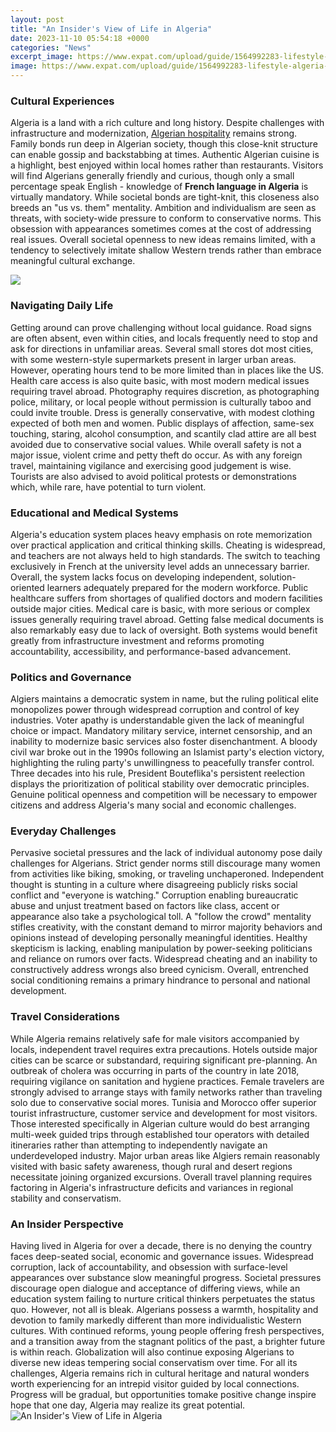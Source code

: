 ```yaml
---
layout: post
title: "An Insider's View of Life in Algeria"
date: 2023-11-10 05:54:18 +0000
categories: "News"
excerpt_image: https://www.expat.com/upload/guide/1564992283-lifestyle-algeria-news_item_slider-t1564992283.jpg
image: https://www.expat.com/upload/guide/1564992283-lifestyle-algeria-news_item_slider-t1564992283.jpg
---
```


### Cultural Experiences  
Algeria is a land with a rich culture and long history. Despite challenges with infrastructure and modernization, [Algerian hospitality](gpgonline.github.io/tabs/about.html) remains strong. Family bonds run deep in Algerian society, though this close-knit structure can enable gossip and backstabbing at times. Authentic Algerian cuisine is a highlight, best enjoyed within local homes rather than restaurants. Visitors will find Algerians generally friendly and curious, though only a small percentage speak English - knowledge of **French language in Algeria** is virtually mandatory. 
While societal bonds are tight-knit, this closeness also breeds an "us vs. them" mentality. Ambition and individualism are seen as threats, with society-wide pressure to conform to conservative norms. This obsession with appearances sometimes comes at the cost of addressing real issues. Overall societal openness to new ideas remains limited, with a tendency to selectively imitate shallow Western trends rather than embrace meaningful cultural exchange. 

![](https://media.cntraveller.in/wp-content/uploads/2015/12/algeriawomen.jpg)
### Navigating Daily Life
Getting around can prove challenging without local guidance. Road signs are often absent, even within cities, and locals frequently need to stop and ask for directions in unfamiliar areas. Several small stores dot most cities, with some western-style supermarkets present in larger urban areas. However, operating hours tend to be more limited than in places like the US. Health care access is also quite basic, with most modern medical issues requiring travel abroad. 
Photography requires discretion, as photographing police, military, or local people without permission is culturally taboo and could invite trouble. Dress is generally conservative, with modest clothing expected of both men and women. Public displays of affection, same-sex touching, staring, alcohol consumption, and scantily clad attire are all best avoided due to conservative social values. 
While overall safety is not a major issue, violent crime and petty theft do occur. As with any foreign travel, maintaining vigilance and exercising good judgement is wise. Tourists are also advised to avoid political protests or demonstrations which, while rare, have potential to turn violent. 
### Educational and Medical Systems  
Algeria's education system places heavy emphasis on rote memorization over practical application and critical thinking skills. Cheating is widespread, and teachers are not always held to high standards. The switch to teaching exclusively in French at the university level adds an unnecessary barrier. Overall, the system lacks focus on developing independent, solution-oriented learners adequately prepared for the modern workforce. 
Public healthcare suffers from shortages of qualified doctors and modern facilities outside major cities. Medical care is basic, with more serious or complex issues generally requiring travel abroad. Getting false medical documents is also remarkably easy due to lack of oversight. Both systems would benefit greatly from infrastructure investment and reforms promoting accountability, accessibility, and performance-based advancement.
### Politics and Governance
Algiers maintains a democratic system in name, but the ruling political elite monopolizes power through widespread corruption and control of key industries. Voter apathy is understandable given the lack of meaningful choice or impact. Mandatory military service, internet censorship, and an inability to modernize basic services also foster disenchantment. 
A bloody civil war broke out in the 1990s following an Islamist party's election victory, highlighting the ruling party's unwillingness to peacefully transfer control. Three decades into his rule, President Bouteflika's persistent reelection displays the prioritization of political stability over democratic principles. Genuine political openness and competition will be necessary to empower citizens and address Algeria's many social and economic challenges.
### Everyday Challenges  
Pervasive societal pressures and the lack of individual autonomy pose daily challenges for Algerians. Strict gender norms still discourage many women from activities like biking, smoking, or traveling unchaperoned. Independent thought is stunting in a culture where disagreeing publicly risks social conflict and "everyone is watching." Corruption enabling bureaucratic abuse and unjust treatment based on factors like class, accent or appearance also take a psychological toll. 
A "follow the crowd" mentality stifles creativity, with the constant demand to mirror majority behaviors and opinions instead of developing personally meaningful identities. Healthy skepticism is lacking, enabling manipulation by power-seeking politicians and reliance on rumors over facts. Widespread cheating and an inability to constructively address wrongs also breed cynicism. Overall, entrenched social conditioning remains a primary hindrance to personal and national development.
### Travel Considerations
While Algeria remains relatively safe for male visitors accompanied by locals, independent travel requires extra precautions. Hotels outside major cities can be scarce or substandard, requiring significant pre-planning. An outbreak of cholera was occurring in parts of the country in late 2018, requiring vigilance on sanitation and hygiene practices. Female travelers are strongly advised to arrange stays with family networks rather than traveling solo due to conservative social mores. 
Tunisia and Morocco offer superior tourist infrastructure, customer service and development for most visitors. Those interested specifically in Algerian culture would do best arranging multi-week guided trips through established tour operators with detailed itineraries rather than attempting to independently navigate an underdeveloped industry. Major urban areas like Algiers remain reasonably visited with basic safety awareness, though rural and desert regions necessitate joining organized excursions. Overall travel planning requires factoring in Algeria's infrastructure deficits and variances in regional stability and conservatism.
### An Insider Perspective  
Having lived in Algeria for over a decade, there is no denying the country faces deep-seated social, economic and governance issues. Widespread corruption, lack of accountability, and obsession with surface-level appearances over substance slow meaningful progress. Societal pressures discourage open dialogue and acceptance of differing views, while an education system failing to nurture critical thinkers perpetuates the status quo. 
However, not all is bleak. Algerians possess a warmth, hospitality and devotion to family markedly different than more individualistic Western cultures. With continued reforms, young people offering fresh perspectives, and a transition away from the stagnant politics of the past, a brighter future is within reach. Globalization will also continue exposing Algerians to diverse new ideas tempering social conservatism over time. For all its challenges, Algeria remains rich in cultural heritage and natural wonders worth experiencing for an intrepid visitor guided by local connections. Progress will be gradual, but opportunities tomake positive change inspire hope that one day, Algeria may realize its great potential.
![An Insider's View of Life in Algeria](https://www.expat.com/upload/guide/1564992283-lifestyle-algeria-news_item_slider-t1564992283.jpg)